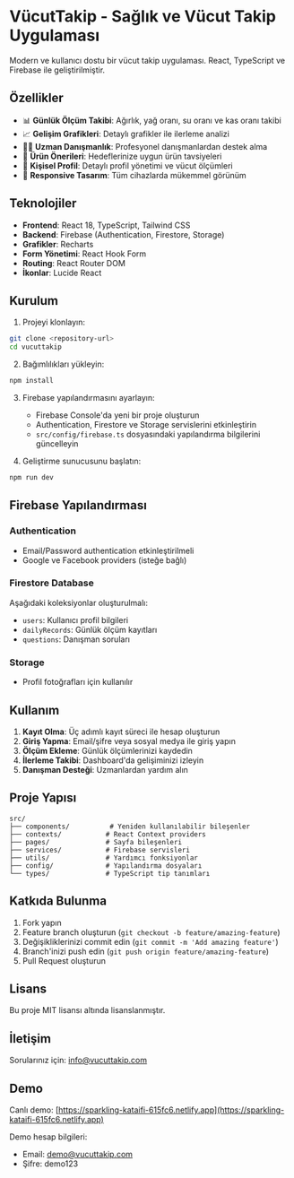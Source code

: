 # VücutTakip - Sağlık ve Vücut Takip Uygulaması

Modern ve kullanıcı dostu bir vücut takip uygulaması. React, TypeScript ve Firebase ile geliştirilmiştir.

## Özellikler

- 📊 **Günlük Ölçüm Takibi**: Ağırlık, yağ oranı, su oranı ve kas oranı takibi
- 📈 **Gelişim Grafikleri**: Detaylı grafikler ile ilerleme analizi
- 👨‍⚕️ **Uzman Danışmanlık**: Profesyonel danışmanlardan destek alma
- 🛒 **Ürün Önerileri**: Hedeflerinize uygun ürün tavsiyeleri
- 👤 **Kişisel Profil**: Detaylı profil yönetimi ve vücut ölçümleri
- 📱 **Responsive Tasarım**: Tüm cihazlarda mükemmel görünüm

## Teknolojiler

- **Frontend**: React 18, TypeScript, Tailwind CSS
- **Backend**: Firebase (Authentication, Firestore, Storage)
- **Grafikler**: Recharts
- **Form Yönetimi**: React Hook Form
- **Routing**: React Router DOM
- **İkonlar**: Lucide React

## Kurulum

1. Projeyi klonlayın:
```bash
git clone <repository-url>
cd vucuttakip
```

2. Bağımlılıkları yükleyin:
```bash
npm install
```

3. Firebase yapılandırmasını ayarlayın:
   - Firebase Console'da yeni bir proje oluşturun
   - Authentication, Firestore ve Storage servislerini etkinleştirin
   - `src/config/firebase.ts` dosyasındaki yapılandırma bilgilerini güncelleyin

4. Geliştirme sunucusunu başlatın:
```bash
npm run dev
```

## Firebase Yapılandırması

### Authentication
- Email/Password authentication etkinleştirilmeli
- Google ve Facebook providers (isteğe bağlı)

### Firestore Database
Aşağıdaki koleksiyonlar oluşturulmalı:
- `users`: Kullanıcı profil bilgileri
- `dailyRecords`: Günlük ölçüm kayıtları
- `questions`: Danışman soruları

### Storage
- Profil fotoğrafları için kullanılır

## Kullanım

1. **Kayıt Olma**: Üç adımlı kayıt süreci ile hesap oluşturun
2. **Giriş Yapma**: Email/şifre veya sosyal medya ile giriş yapın
3. **Ölçüm Ekleme**: Günlük ölçümlerinizi kaydedin
4. **İlerleme Takibi**: Dashboard'da gelişiminizi izleyin
5. **Danışman Desteği**: Uzmanlardan yardım alın

## Proje Yapısı

```
src/
├── components/          # Yeniden kullanılabilir bileşenler
├── contexts/           # React Context providers
├── pages/              # Sayfa bileşenleri
├── services/           # Firebase servisleri
├── utils/              # Yardımcı fonksiyonlar
├── config/             # Yapılandırma dosyaları
└── types/              # TypeScript tip tanımları
```

## Katkıda Bulunma

1. Fork yapın
2. Feature branch oluşturun (`git checkout -b feature/amazing-feature`)
3. Değişikliklerinizi commit edin (`git commit -m 'Add amazing feature'`)
4. Branch'inizi push edin (`git push origin feature/amazing-feature`)
5. Pull Request oluşturun

## Lisans

Bu proje MIT lisansı altında lisanslanmıştır.

## İletişim

Sorularınız için: info@vucuttakip.com

## Demo

Canlı demo: [https://sparkling-kataifi-615fc6.netlify.app](https://sparkling-kataifi-615fc6.netlify.app)

Demo hesap bilgileri:
- Email: demo@vucuttakip.com
- Şifre: demo123
